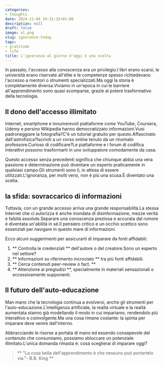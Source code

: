 ```yaml
---
categories:
- thoughts
date: 2024-11-04 19:31:32+01:00
description: null
draft: false
image: al.png
slug: ignorance-today
tags:
- gratitude
- life
title: L'ignoranza al giorno d'oggi è una scelta
---
```


<!-- hash: 3ad878e2bf20 -->
In passato, l'accesso alla conoscenza era un privilegio.I libri erano scarsi, le università erano riservate all'élite e le competenze spesso richiedevano l'accesso a mentori o strumenti specializzati.Ma oggi la storia è completamente diversa.Viviamo in un'epoca in cui le barriere all'apprendimento sono quasi scomparse, grazie al potere trasformativo della tecnologia.

## Il dono dell'accesso illimitato

Internet, smartphone e innumerevoli piattaforme come YouTube, Coursera, Udemy e persino Wikipedia hanno democratizzato informazioni.Vuoi padroneggiare la fotografia?C'è un tutorial gratuito per questo.Affascinato dall'astrofisica?Iscriviti a un corso online tenuto da un rinomato professore.Curioso di codificare?Le piattaforme e i forum di codifica interattivi possono trasformarti in uno sviluppatore comodamente da casa.

Questo accesso senza precedenti significa che chiunque abbia una vera passione e determinazione può diventare un esperto praticamente in qualsiasi campo.Gli strumenti sono lì, in attesa di essere utilizzati.L'ignoranza, per molti versi, non è più una scusa.È diventato una scelta.

## la sfida: sovraccarico di informazioni

Tuttavia, con un grande accesso arriva una grande responsabilità.La stessa Internet che ci autorizza è anche inondata di disinformazione, mezze verità e falsità assolute.Separare una conoscenza preziosa e accurata dal rumore è diventata un'abilità in sé.Il pensiero critico e un occhio scettico sono essenziali per navigare in questo mare di informazioni.

Ecco alcuni suggerimenti per assicurarti di imparare da fonti affidabili:
1. ** Controlla le credenziali ** dell'autore o del creatore.Sono un esperto nel settore?
2. ** Informazioni su riferimento incrociato ** tra più fonti affidabili.
3. ** Cerca contenuti peer-review o fact. **
4. ** Attenzione ai pregiudizi **, specialmente in materiali sensazionali o eccessivamente supponenti.

## Il futuro dell'auto-educazione

Man mano che la tecnologia continua a evolversi, anche gli strumenti per l'auto-educazione.L'intelligenza artificiale, la realtà virtuale e la realtà aumentata stanno già modellando il modo in cui impariamo, rendendolo più interattivo e coinvolgente.Ma una cosa rimane costante: la spinta per imparare deve venire dall'interno.

Abbracciando le risorse a portata di mano ed essendo consapevole del contenuto che consumiamo, possiamo sbloccare un potenziale illimitato.L'unica domanda rimasta è: cosa sceglierai di imparare oggi?

> ** "La cosa bella dell'apprendimento è che nessuno può portartelo via."- B.B. King **